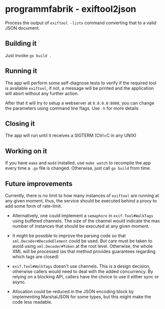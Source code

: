 # programmfabrik - exiftool2json

Process the output of `exiftool -listx` command converting that to a valid JSON
document.

## Building it

Just invoke `go build .`

## Running it

The app will perform some self-diagnose tests to verify if the required tool is
available `exiftool`, if not, a message will be printed and the application will
abort without any further action.

After that it will try to setup a webserver at `0.0.0.0:8080`, you can change the
parameters using command line flags. Use `-h` for more details

## Closing it

The app will run until it receives a SIGTERM (Ctrl+C in any UNIX)

## Working on it

If you have `make` and `modd` installed, use `make watch` to recompile the app
every time a `.go` file is changed. Otherwise, just call `go build` from time.


## Future improvements

Currently, there is no limit to how many instances of `exiftool` are running at
any given moment, thus, the service should be executed behind a proxy to add some
form of rate-limit.

- Alternatively, one could implement a `semaphore` in `exif.Tool#WalkTags` using
buffered channels. The size of the channel would indicate the max number of
instances that should be executed at any given moment.

- It might be possible to improve the parsing code so that
`xml.Decoder#DecodeElement` could be used. But care must be taken to
avoid using `xml.Decoder#Token` at the root level. Otherwise, the whole XML
will be processed (as that method provides guarantees regarding which tags
are closed)

- `exif.Tool#WalkTags` doesn't use channels. This is a design decision, otherwise
callers would need to deal with the added concurrency. By relying on a
blocking API, callers have the choice to use it either sync or async.

- Allocation could be reduced in the JSON encoding block by implementing
MarshalJSON for some types, but this might make the code less readable.
